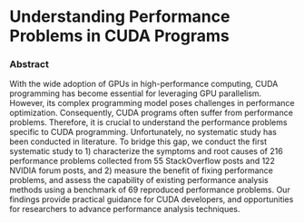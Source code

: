 # Understanding Performance Problems in CUDA Programs

### Abstract
With the wide adoption of GPUs in high-performance computing, CUDA programming has become essential for leveraging GPU parallelism. However, its complex programming model poses challenges in performance optimization. Consequently, CUDA programs often suffer from performance problems. Therefore, it is crucial to understand the performance problems specific to CUDA programming. Unfortunately, no systematic study has been conducted in literature.
To bridge this gap, we conduct the first systematic study to 1) characterize the symptoms and root causes of 216 performance problems collected from 55 StackOverflow posts and 122 NVIDIA forum posts, and 2) measure the benefit of fixing performance problems, and assess the capability of existing performance analysis methods using a benchmark of 69 reproduced performance problems. Our findings provide practical guidance for CUDA developers, and opportunities for researchers to advance performance analysis techniques.